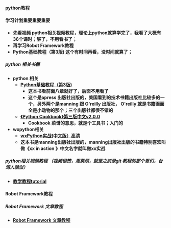 ####    python教程
####    学习计划<strong>重要<strong><strong>重要<strong><strong>重要<strong>
*   先看视频 python相关视频教程，理论上python就算学完了，我看了大概有36个课时；够了，不用看书了；
*   再学习Robot Framework教程
*   Python基础教程（第3版) 这个有时间再看，没时间就算了；
#####   python 相关书籍
 *  python 相关
    *   [Python基础教程（第3版)](ebook/Python基础教程.pdf) 
        *   这本书看前面八章就好了，后面不用看了 
        *   这个是apress 出版社出版的，美国看到的技术书籍出版社比较多的一个，另外两个是manning 跟 O'reilly 出版社，
        O'reilly 就是书籍画面全是小动物的那个；三个出版社都很不错的
    *   [《Python Cookbook》第三版中文v2.0.0](ebook/PythonCookbook.pdf)
        *    Cookbook 菜谱的意思，就是个工具书；入门的
 *  wxpython相关
    *   [wxPython实战(中文版）高清](ebook/wxPython实战.pdf)
    *   这本书是manning出版社出版的，manning出版社出版的书籍特别喜欢叫做《xx in action 》中文名字就叫做xx实战 
 #####  python相关视频教程 （视频很赞，周莫烦，就是之前录git 教程的那个哥们，台湾人貌似）
 *  [教学教程tutorial](https://v.youku.com/v_show/id_XMTU4Mjg2Njg4MA==.html?spm=a2hzp.8253876.0.0&f=27312381) 
 
 ####   Robot Framework教程
 #####  Robot Framework 文章教程
 *  [Robot Framework 文章教程]( http://www.testclass.net/rf/) 
 
 
